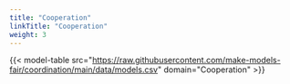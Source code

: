 ```yaml
---
title: "Cooperation"
linkTitle: "Cooperation"
weight: 3
---
```


{{< model-table src="https://raw.githubusercontent.com/make-models-fair/coordination/main/data/models.csv" domain="Cooperation" >}}
